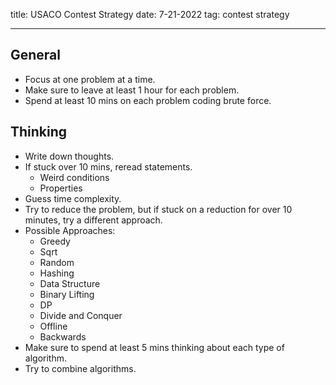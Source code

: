 title: USACO Contest Strategy
date: 7-21-2022
tag: contest strategy

---

## General

-   Focus at one problem at a time.
-   Make sure to leave at least 1 hour for each problem.
-   Spend at least 10 mins on each problem coding brute force.

## Thinking

- Write down thoughts.
- If stuck over 10 mins, reread statements.
	- Weird conditions
	- Properties
- Guess time complexity.
- Try to reduce the problem, but if stuck on a reduction for over 10 minutes, try a different approach.
- Possible Approaches:
    - Greedy
    - Sqrt
    - Random
    - Hashing
    - Data Structure
    - Binary Lifting
    - DP
    - Divide and Conquer
    - Offline
    - Backwards
- Make sure to spend at least 5 mins thinking about each type of algorithm.
- Try to combine algorithms.